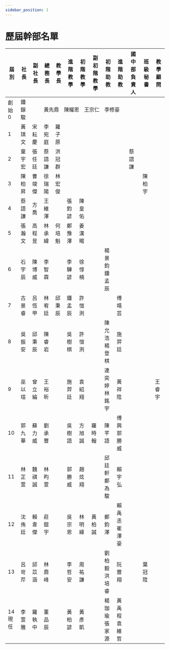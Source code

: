 ```yaml
---
sidebar_position: 1
---
```



# 歷屆幹部名單
<table>
  <thead>
    <tr>
      <th>屆別</th>
      <th>社長</th>
      <th>副社長</th>
      <th>總務長</th>
      <th>教學長</th>
      <th>進階教學</th>
      <th>初階教學</th>
      <th>副初階教學</th>
      <th>初階助教</th>
      <th>進階助教</th>
      <th>國中部負責人</th>
      <th>班級秘書</th>
      <th>教學顧問</th>
    </tr>
  </thead>
  <tbody>
    <tr>
      <!-- 創始 第 0 屆 -->
      <td>創始 0</td>
      <td>鍾鎵駿</td>
      <td></td>
      <td colspan="9">黃先鼎　陳耀恩　王宗仁　李修豪</td>
      <td></td>
    </tr>
    <!-- 第 1 屆 -->
    <tr>
      <td>1</td>
      <td>黃琪文</td>
      <td>宋耘慶</td>
      <td>李宛庭</td>
      <td>羅子原</td>
      <td></td>
      <td></td>
      <td></td>
      <td></td>
      <td></td>
      <td></td>
      <td></td>
      <td></td>
    </tr>
    <!-- 第 2 屆 -->
    <tr>
      <td>2</td>
      <td>童宇宏</td>
      <td>張任廷</td>
      <td>蔡語謙</td>
      <td>洪冠群</td>
      <td></td>
      <td></td>
      <td></td>
      <td></td>
      <td></td>
      <td>蔡語謙</td>
      <td></td>
      <td></td>
    </tr>
    <!-- 第 3 屆 -->
    <tr>
      <td>3</td>
      <td>陳柏昇</td>
      <td>曹竣傑</td>
      <td>徐瑞陽</td>
      <td>林宏俊</td>
      <td></td>
      <td></td>
      <td></td>
      <td></td>
      <td></td>
      <td></td>
      <td>陳柏宇</td>
      <td></td>
    </tr>
    <!-- 第 4 屆 -->
    <tr>
      <td>4</td>
      <td>蔡語謙</td>
      <td>方喬</td>
      <td>王維澤</td>
      <td></td>
      <td>張鈞諺</td>
      <td>陳皇佑</td>
      <td></td>
      <td></td>
      <td></td>
      <td></td>
      <td></td>
      <td></td>
    </tr>
    <!-- 第 5 屆 -->
    <tr>
      <td>5</td>
      <td>張瀚文</td>
      <td>高程昱</td>
      <td>林承緯</td>
      <td>何培魁</td>
      <td>鄭豫澤</td>
      <td>姜漢暘</td>
      <td></td>
      <td></td>
      <td></td>
      <td></td>
      <td></td>
      <td></td>
    </tr>
    <!-- 第 6 屆 -->
    <tr>
      <td>6</td>
      <td>石宇辰</td>
      <td>陳博威</td>
      <td>李智霖</td>
      <td></td>
      <td>李驊諺</td>
      <td>徐惇楠</td>
      <td></td>
      <td>楊景鈞<br/>鍾孟辰</td>
      <td></td>
      <td></td>
      <td></td>
      <td></td>
    </tr>
    <!-- 第 7 屆 -->
    <tr>
      <td>7</td>
      <td>古景睿</td>
      <td>呂恆甲</td>
      <td>林宥廷</td>
      <td>邱秉辰</td>
      <td>鍾孟辰</td>
      <td>許愷洌</td>
      <td></td>
      <td></td>
      <td>傅靖芸</td>
      <td></td>
      <td></td>
      <td></td>
    </tr>
    <!-- 第 8 屆 -->
    <tr>
      <td>8</td>
      <td>吳振安</td>
      <td>邱秉辰</td>
      <td>陳睿岩</td>
      <td></td>
      <td>吳樹棋</td>
      <td>許愷洌</td>
      <td></td>
      <td>陳允浩<br/>楊登棋</td>
      <td>施羿廷</td>
      <td></td>
      <td></td>
      <td></td>
    </tr>
    <!-- 第 9 屆 -->
    <tr>
      <td>9</td>
      <td>巫以瑄</td>
      <td>曾立綸</td>
      <td>王裕昕</td>
      <td></td>
      <td>施羿廷</td>
      <td>袁紹翔</td>
      <td></td>
      <td>連奕婷<br/>林銘宇</td>
      <td>黃祥陞</td>
      <td></td>
      <td></td>
      <td>王睿宇</td>
    </tr>
    <!-- 第 10 屆 -->
    <tr>
      <td>10</td>
      <td>郭九華</td>
      <td>蘇力威</td>
      <td>劉承豐</td>
      <td></td>
      <td>吳樹語</td>
      <td>方旭誠</td>
      <td>羅時翰</td>
      <td>陳芊語</td>
      <td>傅興<br/>郭勝威</td>
      <td></td>
      <td></td>
      <td></td>
    </tr>
    <!-- 第 11 屆 -->
    <tr>
      <td>11</td>
      <td>林芷萱</td>
      <td>魏祺誠</td>
      <td>林昀萱</td>
      <td></td>
      <td>郭勝威</td>
      <td>趙炫翔</td>
      <td></td>
      <td>邱廷軒<br/>鄭為駿</td>
      <td>賴宇弘</td>
      <td></td>
      <td></td>
      <td></td>
    </tr>
    <!-- 第 12 屆 -->
    <tr>
      <td>12</td>
      <td>沈侑廷</td>
      <td>賴韋傑</td>
      <td>莊鎧宇</td>
      <td></td>
      <td>吳宗恩</td>
      <td>林明緯</td>
      <td>黃柏誠</td>
      <td>鄭鈞澤</td>
      <td>賴禹丞<br/>崔澤豪</td>
      <td></td>
      <td></td>
      <td></td>
    </tr>
    <!-- 第 13 屆 -->
    <tr>
      <td>13</td>
      <td>呂岢芹</td>
      <td>邱苡涵</td>
      <td>林鼎峰</td>
      <td></td>
      <td>李哲安</td>
      <td>周祐謙</td>
      <td></td>
      <td>劉柏毅<br/>洪培睿</td>
      <td>阮豐翔</td>
      <td></td>
      <td>葉冠陞</td>
      <td></td>
    </tr>
    <!-- 第 14 屆 -->
    <tr>
      <td>14<br/>現任</td>
      <td>李萱雅</td>
      <td>羅執中</td>
      <td>董品辰</td>
      <td></td>
      <td>黃柏諺</td>
      <td>黃彥凱</td>
      <td></td>
      <td>楊珈瑜<br/>張家源</td>
      <td>黃禹程<br/>袁維哲</td>
      <td></td>
      <td></td>
      <td></td>
    </tr>
    <!-- 新增下一屆於此 -->
  </tbody>
</table>
